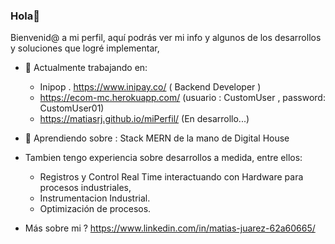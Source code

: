 ### Hola👋

<!--
**matiasrj/matiasrj** is a ✨ _special_ ✨ repository because its `README.md` (this file) appears on your GitHub profile.

Here are some ideas to get you started:

- 🔭 I’m currently working on ...
- 🌱 I’m currently learning ...
- 👯 I’m looking to collaborate on ...
- 🤔 I’m looking for help with ...
- 💬 Ask me about ...
- 📫 How to reach me: ...
- 😄 Pronouns: ...
- ⚡ Fun fact: ...
-->

Bienvenid@ a mi perfil, aquí podrás ver mi info y algunos de los desarrollos y soluciones que logré implementar, 

- 🔭 Actualmente trabajando en:  
    * Inipop .  https://www.inipay.co/ ( Backend Developer )
    * https://ecom-mc.herokuapp.com/     (usuario :   CustomUser  , password: CustomUser01)
    * https://matiasrj.github.io/miPerfil/   (En desarrollo...)
- 🌱 Aprendiendo sobre : Stack MERN de la mano de Digital House

 - Tambien tengo experiencia sobre desarrollos a medida, entre ellos:
   * Registros y Control Real Time interactuando con Hardware para procesos industriales,
   * Instrumentacion Industrial.
   * Optimización de procesos.



- Más sobre mi ? https://www.linkedin.com/in/matias-juarez-62a60665/
